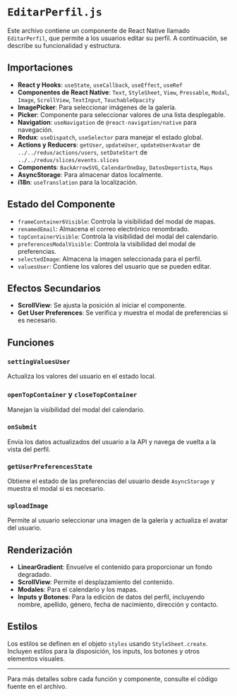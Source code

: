 # `EditarPerfil.js`

Este archivo contiene un componente de React Native llamado `EditarPerfil`, que permite a los usuarios editar su perfil. A continuación, se describe su funcionalidad y estructura.

## Importaciones

- **React y Hooks**: `useState`, `useCallback`, `useEffect`, `useRef`
- **Componentes de React Native**: `Text`, `StyleSheet`, `View`, `Pressable`, `Modal`, `Image`, `ScrollView`, `TextInput`, `TouchableOpacity`
- **ImagePicker**: Para seleccionar imágenes de la galería.
- **Picker**: Componente para seleccionar valores de una lista desplegable.
- **Navigation**: `useNavigation` de `@react-navigation/native` para navegación.
- **Redux**: `useDispatch`, `useSelector` para manejar el estado global.
- **Actions y Reducers**: `getUser`, `updateUser`, `updateUserAvatar` de `../../redux/actions/users`, `setDateStart` de `../../redux/slices/events.slices`
- **Components**: `BackArrowSVG`, `CalendarOneDay`, `DatosDeportista`, `Maps`
- **AsyncStorage**: Para almacenar datos localmente.
- **i18n**: `useTranslation` para la localización.

## Estado del Componente

- `frameContainer6Visible`: Controla la visibilidad del modal de mapas.
- `renamedEmail`: Almacena el correo electrónico renombrado.
- `topContainerVisible`: Controla la visibilidad del modal del calendario.
- `preferencesModalVisible`: Controla la visibilidad del modal de preferencias.
- `selectedImage`: Almacena la imagen seleccionada para el perfil.
- `valuesUser`: Contiene los valores del usuario que se pueden editar.

## Efectos Secundarios

- **ScrollView**: Se ajusta la posición al iniciar el componente.
- **Get User Preferences**: Se verifica y muestra el modal de preferencias si es necesario.

## Funciones

### `settingValuesUser`
Actualiza los valores del usuario en el estado local.

### `openTopContainer` y `closeTopContainer`
Manejan la visibilidad del modal del calendario.

### `onSubmit`
Envía los datos actualizados del usuario a la API y navega de vuelta a la vista del perfil.

### `getUserPreferencesState`
Obtiene el estado de las preferencias del usuario desde `AsyncStorage` y muestra el modal si es necesario.

### `uploadImage`
Permite al usuario seleccionar una imagen de la galería y actualiza el avatar del usuario.

## Renderización

- **LinearGradient**: Envuelve el contenido para proporcionar un fondo degradado.
- **ScrollView**: Permite el desplazamiento del contenido.
- **Modales**: Para el calendario y los mapas.
- **Inputs y Botones**: Para la edición de datos del perfil, incluyendo nombre, apellido, género, fecha de nacimiento, dirección y contacto.

## Estilos

Los estilos se definen en el objeto `styles` usando `StyleSheet.create`. Incluyen estilos para la disposición, los inputs, los botones y otros elementos visuales.

---

Para más detalles sobre cada función y componente, consulte el código fuente en el archivo.
